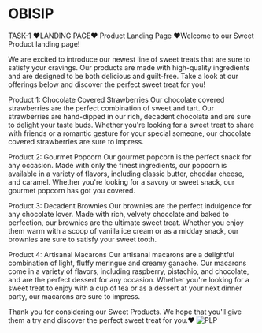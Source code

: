 # OBISIP
TASK-1 ♥LANDING PAGE♥
Product Landing Page
♥Welcome to our Sweet Product landing page!

We are excited to introduce our newest line of sweet treats that are sure to satisfy your cravings. Our products are made with high-quality ingredients and are designed to be both delicious and guilt-free. Take a look at our offerings below and discover the perfect sweet treat for you!

Product 1: Chocolate Covered Strawberries
Our chocolate covered strawberries are the perfect combination of sweet and tart. Our strawberries are hand-dipped in our rich, decadent chocolate and are sure to delight your taste buds. Whether you're looking for a sweet treat to share with friends or a romantic gesture for your special someone, our chocolate covered strawberries are sure to impress.

Product 2: Gourmet Popcorn
Our gourmet popcorn is the perfect snack for any occasion. Made with only the finest ingredients, our popcorn is available in a variety of flavors, including classic butter, cheddar cheese, and caramel. Whether you're looking for a savory or sweet snack, our gourmet popcorn has got you covered.

Product 3: Decadent Brownies
Our brownies are the perfect indulgence for any chocolate lover. Made with rich, velvety chocolate and baked to perfection, our brownies are the ultimate sweet treat. Whether you enjoy them warm with a scoop of vanilla ice cream or as a midday snack, our brownies are sure to satisfy your sweet tooth.

Product 4: Artisanal Macarons
Our artisanal macarons are a delightful combination of light, fluffy meringue and creamy ganache. Our macarons come in a variety of flavors, including raspberry, pistachio, and chocolate, and are the perfect dessert for any occasion. Whether you're looking for a sweet treat to enjoy with a cup of tea or as a dessert at your next dinner party, our macarons are sure to impress.

Thank you for considering our Sweet Products. We hope that you'll give them a try and discover the perfect sweet treat for you.♥
![PLP](https://user-images.githubusercontent.com/108932181/225537198-56dcf678-3c4c-455a-a0db-ededab245cfb.PNG)
